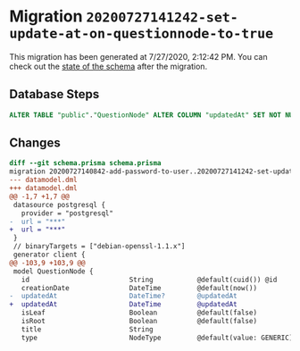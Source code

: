 # Migration `20200727141242-set-update-at-on-questionnode-to-true`

This migration has been generated at 7/27/2020, 2:12:42 PM.
You can check out the [state of the schema](./schema.prisma) after the migration.

## Database Steps

```sql
ALTER TABLE "public"."QuestionNode" ALTER COLUMN "updatedAt" SET NOT NULL;
```

## Changes

```diff
diff --git schema.prisma schema.prisma
migration 20200727140842-add-password-to-user..20200727141242-set-update-at-on-questionnode-to-true
--- datamodel.dml
+++ datamodel.dml
@@ -1,7 +1,7 @@
 datasource postgresql {
   provider = "postgresql"
-  url = "***"
+  url = "***"
 }
 // binaryTargets = ["debian-openssl-1.1.x"]
 generator client {
@@ -103,9 +103,9 @@
 model QuestionNode {
   id                         String           @default(cuid()) @id
   creationDate               DateTime         @default(now())
-  updatedAt                  DateTime?        @updatedAt
+  updatedAt                  DateTime         @updatedAt
   isLeaf                     Boolean          @default(false)
   isRoot                     Boolean          @default(false)
   title                      String
   type                       NodeType         @default(value: GENERIC)
```


